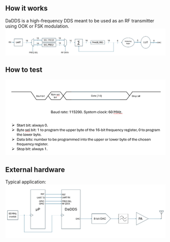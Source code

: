 ## How it works

DaDDS is a high-frequency DDS meant to be used as an RF transmitter using OOK or FSK modulation.
![architecture](https://github.com/jdados/DaDDS/blob/main/docs/architecture.png?raw=true)

## How to test

![uart](https://github.com/jdados/DaDDS/blob/main/docs/uart%20protocol.png?raw=true)

## External hardware

Typical application:
![typical appplication](https://github.com/jdados/DaDDS/blob/main/docs/example%20application.png?raw=true)
